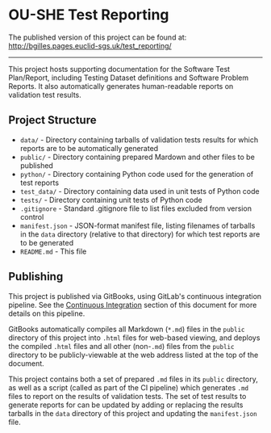 # OU-SHE Test Reporting

The published version of this project can be found at: http://bgilles.pages.euclid-sgs.uk/test_reporting/

---

This project hosts supporting documentation for the Software Test Plan/Report, including Testing Dataset definitions and
Software Problem Reports. It also automatically generates human-readable reports on validation test results.

## Project Structure

* `data/` - Directory containing tarballs of validation tests results for which reports are to be automatically
  generated
* `public/` - Directory containing prepared Mardown and other files to be published
* `python/` - Directory containing Python code used for the generation of test reports
* `test_data/` - Directory containing data used in unit tests of Python code
* `tests/` - Directory containing unit tests of Python code
* `.gitignore` - Standard .gitignore file to list files excluded from version control
* `manifest.json` - JSON-format manifest file, listing filenames of tarballs in the `data` directory (relative to that
  directory) for which test reports are to be generated
* `README.md` - This file

## Publishing

This project is published via GitBooks, using GitLab's continuous integration pipeline. See the
[Continuous Integration](#Continuous-Integration) section of this document for more details on this pipeline.

GitBooks automatically compiles all Markdown (`*.md`) files in the `public` directory of this project into `.html` files
for web-based viewing, and deploys the compiled `.html` files and all other (non-`.md`) files from the `public`
directory to be publicly-viewable at the web address listed at the top of the document.

This project contains both a set of prepared `.md` files in its `public` directory, as well as a script (called as part
of the CI pipeline) which generates `.md` files to report on the results of validation tests. The set of test results to
generate reports for can be updated by adding or replacing the results tarballs in the `data` directory of this project 
and updating the `manifest.json` file.
